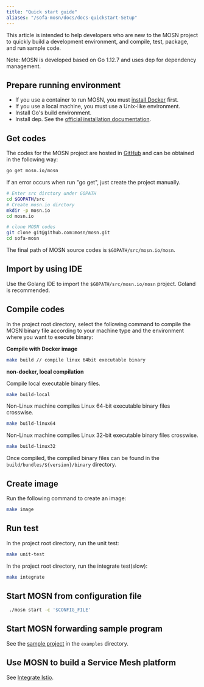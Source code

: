 ```yaml
---
title: "Quick start guide"
aliases: "/sofa-mosn/docs/docs-quickstart-Setup"
---
```


This article is intended to help developers who are new to the MOSN project to quickly build a development environment, and compile, test, package, and run sample code.

Note: MOSN is developed based on Go 1.12.7 and uses dep for dependency management.

## Prepare running environment

+ If you use a container to run MOSN, you must [install Docker](https://docs.docker.com/install/) first.
+ If you use a local machine, you must use a Unix-like environment.
+ Install Go's build environment.
+ Install dep. See the [official installation documentation](https://golang.github.io/dep/docs/installation.html).

## Get codes

The codes for the MOSN project are hosted in [GitHub](https://github.com/mosn/mosn) and can be obtained in the following way:

```bash
go get mosn.io/mosn
```

If an error occurs when run "go get", just create the project manually.

```bash
# Enter src dirctory under GOPATH
cd $GOPATH/src
# Create mosn.io dirctory
mkdir -p mosn.io
cd mosn.io

# clone MOSN codes
git clone git@github.com:mosn/mosn.git
cd sofa-mosn
```

The final path of MOSN source codes is `$GOPATH/src/mosn.io/mosn`.

## Import by using IDE

Use the Golang IDE to import the `$GOPATH/src/mosn.io/mosn` project. Goland is recommended.

## Compile codes

In the project root directory, select the following command to compile the MOSN binary file according to your machine type and the environment where you want to execute binary:

**Compile with Docker image**

```bash
make build // compile linux 64bit executable binary
```

**non-docker, local compilation**

Compile local executable binary files.

```bash
make build-local
```

Non-Linux machine compiles Linux 64-bit executable binary files crosswise.

```bash
make build-linux64
```

Non-Linux machine compiles Linux 32-bit executable binary files crosswise.

```bash
make build-linux32
```

Once compiled, the compiled binary files can be found in the `build/bundles/${version}/binary` directory.

## Create image

Run the following command to create an image:

```bash
make image
```

## Run test

In the project root directory, run the unit test:

```bash
make unit-test
```

In the project root directory, run the integrate test(slow):

```bash
make integrate
```

## Start MOSN from configuration file

```bash
 ./mosn start -c '$CONFIG_FILE'
```

## Start MOSN forwarding sample program

See the [sample project](../quick-start-run-samples) in the `examples` directory.

## Use MOSN to build a Service Mesh platform

See [Integrate Istio](../quick-start-run-with-sofamesh).
